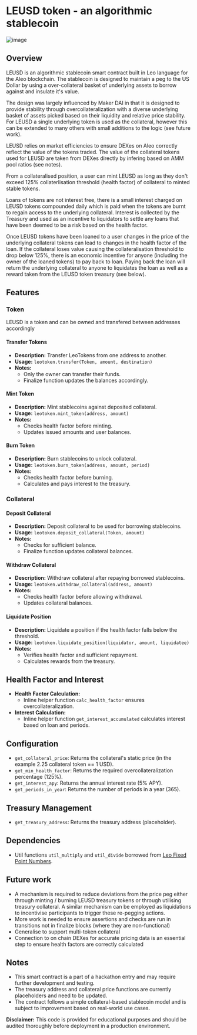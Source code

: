 # LEUSD token - an algorithmic stablecoin

![image](https://github.com/konradstrachan/leotoken/assets/21056525/f955ea85-34f0-4852-b078-60924bbed95e)

## Overview

LEUSD is an algorithmic stablecoin smart contract built in Leo language for the Aleo blockchain. The stablecoin is designed to maintain a peg to the US Dollar by using a over-collateral basket of underlying assets to borrow against and insulate it's value.

The design was largely influenced by Maker DAI in that it is designed to provide stability through overcollateralization with a diverse underlying basket of assets picked based on their liquidity and relative price stability. For LEUSD a single underlying token is used as the collateral, however this can be extended to many others with small additions to the logic (see future work).

LEUSD relies on market efficiencies to ensure DEXes on Aleo correctly reflect the value of the tokens traded. The value of the collateral tokens used for LEUSD are taken from DEXes directly by infering based on AMM pool ratios (see notes).

From a collateralised position, a user can mint LEUSD as long as they don't exceed 125% collaterlisation threshold (health factor) of collateral to minted stable tokens.

Loans of tokens are not interest free, there is a small interest charged on LEUSD tokens compounded daily which is paid when the tokens are burnt to regain access to the underlying collateral. Interest is collected by the Treasury and used as an incentive to liquidators to settle any loans that have been deemed to be a risk based on the health factor.

Once LEUSD tokens have been loaned to a user changes in the price of the underlying collateral tokens can lead to changes in the health factor of the loan. If the collateral loses value causing the collateralisation threshold to drop below 125%, there is an economic incentive for anyone (including the owner of the loaned tokens) to pay back to loan. Paying back the loan will return the underlying collateral to anyone to liquidates the loan as well as a reward taken from the LEUSD token treasury (see below).

## Features

### Token

LEUSD is a token and can be owned and transfered between addresses accordingly

#### Transfer Tokens

- **Description:** Transfer LeoTokens from one address to another.
- **Usage:**
  ```leotoken.transfer(Token, amount, destination)```
- **Notes:**
  - Only the owner can transfer their funds.
  - Finalize function updates the balances accordingly.

#### Mint Token

- **Description:** Mint stablecoins against deposited collateral.
- **Usage:**
  ```leotoken.mint_token(address, amount)```
- **Notes:**
  - Checks health factor before minting.
  - Updates issued amounts and user balances.

#### Burn Token

- **Description:** Burn stablecoins to unlock collateral.
- **Usage:**
  ```leotoken.burn_token(address, amount, period)```
- **Notes:**
  - Checks health factor before burning.
  - Calculates and pays interest to the treasury.

### Collateral

#### Deposit Collateral

- **Description:** Deposit collateral to be used for borrowing stablecoins.
- **Usage:**
  ```leotoken.deposit_collateral(Token, amount)```
- **Notes:**
  - Checks for sufficient balance.
  - Finalize function updates collateral balances.

#### Withdraw Collateral

- **Description:** Withdraw collateral after repaying borrowed stablecoins.
- **Usage:**
  ```leotoken.withdraw_collateral(address, amount)```
- **Notes:**
  - Checks health factor before allowing withdrawal.
  - Updates collateral balances.

#### Liquidate Position

- **Description:** Liquidate a position if the health factor falls below the threshold.
- **Usage:**
  ```leotoken.liquidate_position(liquidator, amount, liquidatee)```
- **Notes:**
  - Verifies health factor and sufficient repayment.
  - Calculates rewards from the treasury.

## Health Factor and Interest

- **Health Factor Calculation:**
  - Inline helper function `calc_health_factor` ensures overcollateralization.
- **Interest Calculation:**
  - Inline helper function `get_interest_accumulated` calculates interest based on loan and periods.

## Configuration

- `get_collateral_price`: Returns the collateral's static price (in the example 2.25 collateral token == 1 USD).
- `get_min_health_factor`: Returns the required overcollateralization percentage (125%).
- `get_interest_apy`: Returns the annual interest rate (5% APY).
- `get_periods_in_year`: Returns the number of periods in a year (365).

## Treasury Management

- `get_treasury_address`: Returns the treasury address (placeholder).

## Dependencies

- Util functions `util_multiply` and `util_divide` borrowed from [Leo Fixed Point Numbers](https://github.com/zeroknowledgetutorials/leo-fixed-point-numbers).

## Future work

* A mechanism is required to reduce deviations from the price peg either through minting / burning LEUSD treasury tokens or through utilising treasury collateral. A similar mechanism can be employed as liquidations to incentivise participants to trigger these re-pegging actions.
* More work is needed to ensure assertions and checks are run in transitions not in finalize blocks (where they are non-functional)
* Generalise to support multi-token collateral
* Connection to on chain DEXes for accurate pricing data is an essential step to ensure health factors are correctly calculated

## Notes

- This smart contract is a part of a hackathon entry and may require further development and testing.
- The treasury address and collateral price functions are currently placeholders and need to be updated.
- The contract follows a simple collateral-based stablecoin model and is subject to improvement based on real-world use cases.

**Disclaimer:** This code is provided for educational purposes and should be audited thoroughly before deployment in a production environment.
